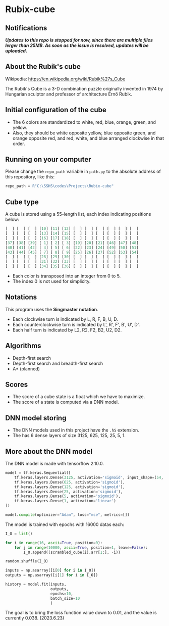 # Rubix-cube

## Notifications

***Updates to this repo is stopped for now, since there are multiple files lerger than 25MB. As soon as the issue is resolved, updates will be uploaded.***

## About the Rubik's cube

Wikipedia: <https://en.wikipedia.org/wiki/Rubik%27s_Cube>

The Rubik's Cube is a 3-D combination puzzle originally invented in 1974 by Hungarian sculptor and professor of architecture Ernő Rubik.

## Initial configuration of the cube

* The 6 colors are standardized to white, red, blue, orange, green, and yellow.
* Also, they should be white opposite yellow, blue opposite green, and orange opposite red, and red, white, and blue arranged clockwise in that order.

## Running on your computer

Please change the `repo_path` variable in `path.py` to the absolute address of this repository, like this:

```py
repo_path = R"C:\SSHS\codes\Projects\Rubix-cube"
```

## Cube type

A cube is stored using a 55-length list, each index indicating positions below:

```py
[  ] [  ] [  ] [10] [11] [12] [  ] [  ] [  ] [  ] [  ] [  ]
[  ] [  ] [  ] [13] [14] [15] [  ] [  ] [  ] [  ] [  ] [  ]
[  ] [  ] [  ] [16] [17] [18] [  ] [  ] [  ] [  ] [  ] [  ]
[37] [38] [39] [ 1] [ 2] [ 3] [19] [20] [21] [46] [47] [48]
[40] [41] [42] [ 4] [ 5] [ 6] [22] [23] [24] [49] [50] [51]
[43] [44] [45] [ 7] [ 8] [ 9] [25] [26] [27] [52] [53] [54]
[  ] [  ] [  ] [28] [29] [30] [  ] [  ] [  ] [  ] [  ] [  ]
[  ] [  ] [  ] [31] [32] [33] [  ] [  ] [  ] [  ] [  ] [  ]
[  ] [  ] [  ] [34] [35] [36] [  ] [  ] [  ] [  ] [  ] [  ]
```

* Each color is transposed into an integer from 0 to 5.
* The index 0 is not used for simplicity.

## Notations

This program uses the **Singmaster notation**.

* Each clockwise turn is indicated by L, R, F, B, U, D.
* Each counterclockwise turn is indicated by L', R', F', B', U', D'.
* Each half turn is indicated by L2, R2, F2, B2, U2, D2.

## Algorithms

* Depth-first search
* Depth-first search and breadth-first search
* A* (planned)

## Scores

* The score of a cube state is a float which we have to maximize.
* The score of a state is computed via a DNN model.

## DNN model storing

* The DNN models used in this project have the `.h5` extension.
* The has 6 dense layers of size 3125, 625, 125, 25, 5, 1.

## More about the DNN model

The DNN model is made with tensorflow 2.10.0.

```py
model = tf.keras.Sequential([
    tf.keras.layers.Dense(3125, activation='sigmoid', input_shape=(54, )),
    tf.keras.layers.Dense(625, activation='sigmoid'),
    tf.keras.layers.Dense(125, activation='sigmoid'),
    tf.keras.layers.Dense(25, activation='sigmoid'),
    tf.keras.layers.Dense(5, activation='sigmoid'),
    tf.keras.layers.Dense(1, activation='linear')
])

model.compile(optimizer="Adam", loss="mse", metrics=[])
```

The model is trained with epochs with 16000 datas each:

```py
I_O = list()

for i in range(16, ascii=True, position=0):
    for j in range(10000, ascii=True, position=1, leave=False):
        I_O.append((scrambled_cube(i).arr[1:], -i))

random.shuffle(I_O)

inputs = np.asarray([i[0] for i in I_O])
outputs = np.asarray([i[1] for i in I_O])

history = model.fit(inputs,
                    outputs,
                    epochs=10,
                    batch_size=10
                    )
```

The goal is to bring the loss function value down to 0.01, and the value is currently 0.038. (2023.6.23)

